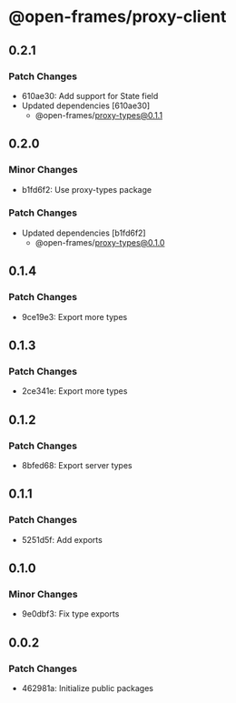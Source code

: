 # @open-frames/proxy-client

## 0.2.1

### Patch Changes

- 610ae30: Add support for State field
- Updated dependencies [610ae30]
  - @open-frames/proxy-types@0.1.1

## 0.2.0

### Minor Changes

- b1fd6f2: Use proxy-types package

### Patch Changes

- Updated dependencies [b1fd6f2]
  - @open-frames/proxy-types@0.1.0

## 0.1.4

### Patch Changes

- 9ce19e3: Export more types

## 0.1.3

### Patch Changes

- 2ce341e: Export more types

## 0.1.2

### Patch Changes

- 8bfed68: Export server types

## 0.1.1

### Patch Changes

- 5251d5f: Add exports

## 0.1.0

### Minor Changes

- 9e0dbf3: Fix type exports

## 0.0.2

### Patch Changes

- 462981a: Initialize public packages
